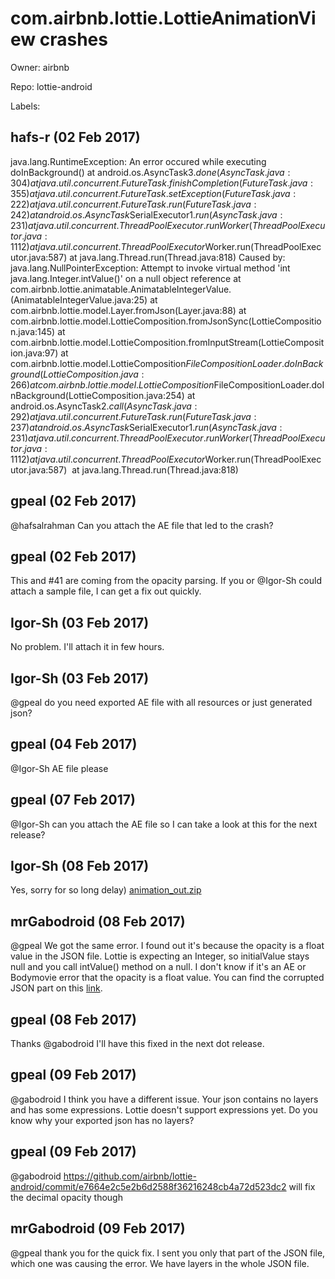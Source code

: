 # com.airbnb.lottie.LottieAnimationView crashes

Owner: airbnb

Repo: lottie-android

Labels: 

## hafs-r (02 Feb 2017)

  java.lang.RuntimeException: An error occured while executing doInBackground()
                      at android.os.AsyncTask$3.done(AsyncTask.java:304)
                      at java.util.concurrent.FutureTask.finishCompletion(FutureTask.java:355)
                      at java.util.concurrent.FutureTask.setException(FutureTask.java:222)
                      at java.util.concurrent.FutureTask.run(FutureTask.java:242)
                      at android.os.AsyncTask$SerialExecutor$1.run(AsyncTask.java:231)
                      at java.util.concurrent.ThreadPoolExecutor.runWorker(ThreadPoolExecutor.java:1112)
                      at java.util.concurrent.ThreadPoolExecutor$Worker.run(ThreadPoolExecutor.java:587)
                      at java.lang.Thread.run(Thread.java:818)
                   Caused by: java.lang.NullPointerException: Attempt to invoke virtual method 'int java.lang.Integer.intValue()' on a null object reference
                      at com.airbnb.lottie.animatable.AnimatableIntegerValue.<init>(AnimatableIntegerValue.java:25)
                      at com.airbnb.lottie.model.Layer.fromJson(Layer.java:88)
                      at com.airbnb.lottie.model.LottieComposition.fromJsonSync(LottieComposition.java:145)
                      at com.airbnb.lottie.model.LottieComposition.fromInputStream(LottieComposition.java:97)
                      at com.airbnb.lottie.model.LottieComposition$FileCompositionLoader.doInBackground(LottieComposition.java:266)
                      at com.airbnb.lottie.model.LottieComposition$FileCompositionLoader.doInBackground(LottieComposition.java:254)
                      at android.os.AsyncTask$2.call(AsyncTask.java:292)
                      at java.util.concurrent.FutureTask.run(FutureTask.java:237)
                      at android.os.AsyncTask$SerialExecutor$1.run(AsyncTask.java:231) 
                      at java.util.concurrent.ThreadPoolExecutor.runWorker(ThreadPoolExecutor.java:1112) 
                      at java.util.concurrent.ThreadPoolExecutor$Worker.run(ThreadPoolExecutor.java:587) 
                      at java.lang.Thread.run(Thread.java:818) 

## gpeal (02 Feb 2017)

@hafsalrahman Can you attach the AE file that led to the crash?

## gpeal (02 Feb 2017)

This and #41 are coming from the opacity parsing. If you or @Igor-Sh could attach a sample file, I can get a fix out quickly.

## Igor-Sh (03 Feb 2017)

No problem. I'll attach it in few hours.

## Igor-Sh (03 Feb 2017)

@gpeal do you need exported AE file with all resources or just generated json?

## gpeal (04 Feb 2017)

@Igor-Sh AE file please

## gpeal (07 Feb 2017)

@Igor-Sh can you attach the AE file so I can take a look at this for the next release?

## Igor-Sh (08 Feb 2017)

Yes, sorry for so long delay)
[animation_out.zip](https://github.com/airbnb/lottie-android/files/760795/animation_out.zip)


## mrGabodroid (08 Feb 2017)

@gpeal We got the same error. I found out it's because the opacity is a float value in the JSON file. Lottie is expecting an Integer, so initialValue stays null and you call intValue() method on a null. I don't know if it's an AE or Bodymovie error that the opacity is a float value. You can find the corrupted JSON part on this [link](https://paste.ofcode.org/w9sHCeRa9r8kfF5d2V4WbE).

## gpeal (08 Feb 2017)

Thanks @gabodroid I'll have this fixed in the next dot release.

## gpeal (09 Feb 2017)

@gabodroid I think you have a different issue. Your json contains no layers and has some expressions.
Lottie doesn't support expressions yet. Do you know why your exported json has no layers?

## gpeal (09 Feb 2017)

@gabodroid https://github.com/airbnb/lottie-android/commit/e7664e2c5e2b6d2588f36216248cb4a72d523dc2 will fix the decimal opacity though

## mrGabodroid (09 Feb 2017)

@gpeal thank you for the quick fix. I sent you only that part of the JSON file, which one was causing the error. We have layers in the whole JSON file. 

